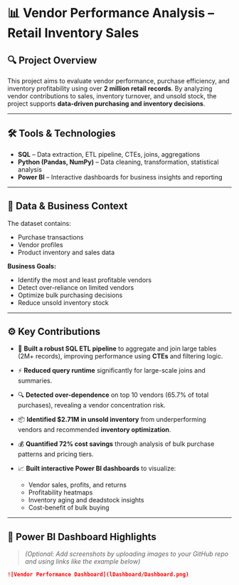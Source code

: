 # 📊 Vendor Performance Analysis – Retail Inventory Sales

## 🔍 Project Overview
This project aims to evaluate vendor performance, purchase efficiency, and inventory profitability using over **2 million retail records**. By analyzing vendor contributions to sales, inventory turnover, and unsold stock, the project supports **data-driven purchasing and inventory decisions**.

---

## 🛠️ Tools & Technologies
- **SQL** – Data extraction, ETL pipeline, CTEs, joins, aggregations  
- **Python (Pandas, NumPy)** – Data cleaning, transformation, statistical analysis  
- **Power BI** – Interactive dashboards for business insights and reporting

---

## 📂 Data & Business Context
The dataset contains:
- Purchase transactions  
- Vendor profiles  
- Product inventory and sales data  

**Business Goals:**
- Identify the most and least profitable vendors  
- Detect over-reliance on limited vendors  
- Optimize bulk purchasing decisions  
- Reduce unsold inventory stock  

---

## ⚙️ Key Contributions

- 📌 **Built a robust SQL ETL pipeline** to aggregate and join large tables (2M+ records), improving performance using **CTEs** and filtering logic.
  
- ⚡ **Reduced query runtime** significantly for large-scale joins and summaries.

- 🔍 **Detected over-dependence** on top 10 vendors (65.7% of total purchases), revealing a vendor concentration risk.

- 📦 **Identified $2.71M in unsold inventory** from underperforming vendors and recommended **inventory optimization**.

- 💰 **Quantified 72% cost savings** through analysis of bulk purchase patterns and pricing tiers.

- 📈 **Built interactive Power BI dashboards** to visualize:
  - Vendor sales, profits, and returns
  - Profitability heatmaps
  - Inventory aging and deadstock insights
  - Cost-benefit of bulk buying

---

## 📸 Power BI Dashboard Highlights

> *(Optional: Add screenshots by uploading images to your GitHub repo and using links like the example below)*

```markdown
![Vendor Performance Dashboard](lDashboard/Dashboard.png)